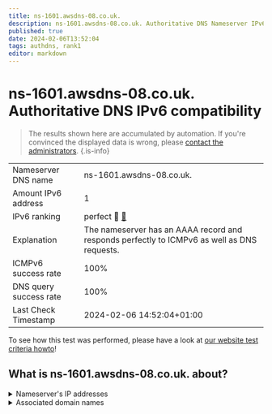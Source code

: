 ```yaml
---
title: ns-1601.awsdns-08.co.uk.
description: ns-1601.awsdns-08.co.uk. Authoritative DNS Nameserver IPv6 compatibility
published: true
date: 2024-02-06T13:52:04
tags: authdns, rank1
editor: markdown
---
```


# ns-1601.awsdns-08.co.uk. Authoritative DNS IPv6 compatibility

> The results shown here are accumulated by automation. If you're convinced the displayed data is wrong, please [contact the administrators](/howto/chat). 
{.is-info}




|   |   |
| - | - |
| Nameserver DNS name | ns-1601.awsdns-08.co.uk.
| Amount IPv6 address | 1
| IPv6 ranking | perfect :1st_place_medal: [🔗](/howto/ranking) |
| Explanation | The nameserver has an AAAA record and responds perfectly to ICMPv6 as well as DNS requests. |
| ICMPv6 success rate | 100%|
| DNS query success rate | 100% |
| Last Check Timestamp | 2024-02-06 14:52:04+01:00 |

To see how this test was performed, please have a look at [our website test criteria howto](/howto/testcriteria/authdns)!


## What is ns-1601.awsdns-08.co.uk. about?




<details>
<summary>Nameserver's IP addresses</summary>

2600:9000:5306:4100::1

</details>



<details>
<summary>Associated domain names</summary>

www.gsk.com

</details>
